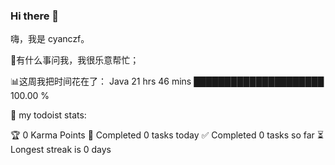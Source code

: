 ### Hi there 👋


嗨，我是 cyanczf。

💬有什么事问我，我很乐意帮忙；

📊这周我把时间花在了：
Java   21 hrs 46 mins   █████████████████████   100.00 %

🚧 my todoist stats:

🏆 0 Karma Points
🌸 Completed 0 tasks today
✅ Completed 0 tasks so far
⏳ Longest streak is 0 days
